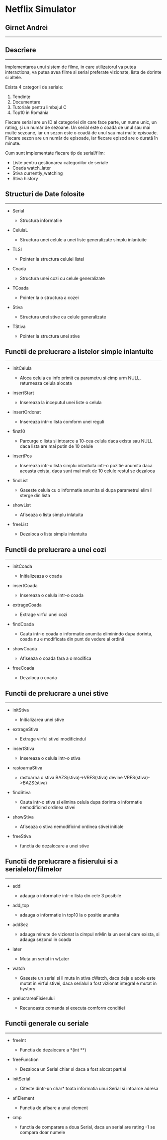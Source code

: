 # Netflix Simulator
## Girnet Andrei
---

## Descriere
---
Implementarea unui sistem de filme, in care utilizatorul va putea interactiona, va putea avea filme si serial preferate vizionate, lista de dorinte si altele.

Exista 4 categorii de seriale:
1. Tendințe
2. Documentare
3. Tutoriale pentru limbajul C
4. Top10 în România

Fiecare serial are un ID al categoriei din care face parte, un nume unic, un rating, și un număr de sezoane. Un serial este o coadă de unul sau mai multe sezoane, iar un sezon este o coadă de unul sau mai multe episoade.
Fiecare sezon are un număr de episoade, iar fiecare episod are o durată în minute.

Cum sunt implementate fiecare tip de serial/film:
* Liste pentru gestionarea categoriilor de seriale
* Coada watch_later
* Stiva currently_watching
* Stiva history

## Structuri de Date folosite
---
+ Serial 

    - Structura informatiie

+  CelulaL

    - Structura unei celule a unei liste generalizate simplu inlantuite

+ TLSI 

    - Pointer la structura celulei listei 

+ Coada 

    - Structura unei cozi cu celule generalizate

+ TCoada

    - Pointer la o structura a cozei

+ Stiva

    - Structura unei stive cu celule generalizate

+ TStiva 

    - Pointer la structura unei stive

## Functii de prelucrare a listelor simple inlantuite
---
+ initCelula

    - Aloca celula cu info primit ca parametru si cimp urm NULL,
    returneaza celula alocata

+ insertStart

    - Insereaza la inceputul unei liste o celula 

+ insertOrdonat

    - Insereaza intr-o lista comform unei reguli

+ first10

    - Parcurge o lista si intoarce a 10-cea celula daca exista sau NULL
    daca lista are mai putin de 10 celule

+ insertPos

    - Insereaza intr-o lista simplu inlantuita intr-o pozitie anumita daca
    aceasta exista, daca sunt mai mult de 10 celule restul se dezaloca

+ findList

    - Gaseste celula cu o informatie anumita si dupa parametrul elim
    il sterge din lista

+ showList

    - Afiseaza o lista simplu inlatuita

+ freeList

    - Dezaloca o lista simplu inlantuita

## Functii de prelucrare a unei cozi
---
+ initCoada

    - Initializeaza o coada 

+ insertCoada
    
    - Insereaza o celula intr-o coada

+ extrageCoada

    - Extrage virful unei cozi

+ findCoada

    - Cauta intr-o coada o informatie anumita eliminindo dupa dorinta,
    coada nu e modificata din punt de vedere al ordinii

+ showCoada

    - Afiseaza o coada fara a o modifica

+ freeCoada

    - Dezaloca o coada

## Functii de prelucrare a unei stive
---
+ initStiva

    - Initializarea unei stive

+ extrageStiva

    - Extrage virful stivei modificindul

+ insertStiva

    - Insereaza o celula intr-o stiva

+ rastoarnaStiva

    - rastoarna o stiva BAZS(stiva)->VRFS(stiva) devine 
    VRFS(stiva)->BAZS(stiva)

+ findStiva

    - Cauta intr-o stiva si elimina celula dupa dorinta o informatie
    nemodificind ordinea stivei

+ showStiva

    - Afiseaza o stiva nemodificind ordinea stivei initiale

+ freeStiva

    - functia de dezalocare a unei stive

## Functii de prelucrare a fisierului si a serialelor/filmelor
---
+ add

    - adauga o informatie intr-o lista din cele 3 posibile

+ add_top

    - adauga o informatie in top10 la o positie anumita

+ addSez

    - adauga minute de vizionat la cimpul nrMin la un serial care exista,
    si adauga sezonul in coada

+ later

    - Muta un serial in wLater

+ watch

    - Gaseste un serial si il muta in stiva cWatch, daca deja e acolo
    este mutat in virful stivei, daca serialul a fost vizionat integral
    e mutat in hystory

+ prelucrareaFisierului
    
    - Recunoaste comanda si executa comform conditiei

## Functii generale cu seriale
---
+ freeInt

    - Functia de dezalocare a *(int **)
    
+ freeFunction

    - Dezaloca un Serial chiar si daca a fost alocat partial

+ initSerial

    - Citeste dintr-un char* toata informatia unui Serial si intoarce adresa

+ afiElement

    - Functia de afisare a unui element

+ cmp

    - functia de comparare a doua Serial, daca un serial are rating -1
    se compara doar numele